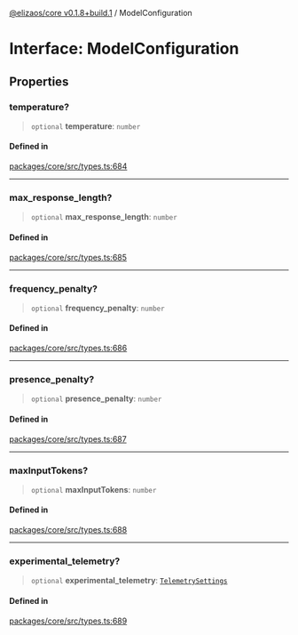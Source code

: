 [@elizaos/core v0.1.8+build.1](../index.md) / ModelConfiguration

# Interface: ModelConfiguration

## Properties

### temperature?

> `optional` **temperature**: `number`

#### Defined in

[packages/core/src/types.ts:684](https://github.com/gaiaaiagent/GAIA/blob/main/packages/core/src/types.ts#L684)

***

### max\_response\_length?

> `optional` **max\_response\_length**: `number`

#### Defined in

[packages/core/src/types.ts:685](https://github.com/gaiaaiagent/GAIA/blob/main/packages/core/src/types.ts#L685)

***

### frequency\_penalty?

> `optional` **frequency\_penalty**: `number`

#### Defined in

[packages/core/src/types.ts:686](https://github.com/gaiaaiagent/GAIA/blob/main/packages/core/src/types.ts#L686)

***

### presence\_penalty?

> `optional` **presence\_penalty**: `number`

#### Defined in

[packages/core/src/types.ts:687](https://github.com/gaiaaiagent/GAIA/blob/main/packages/core/src/types.ts#L687)

***

### maxInputTokens?

> `optional` **maxInputTokens**: `number`

#### Defined in

[packages/core/src/types.ts:688](https://github.com/gaiaaiagent/GAIA/blob/main/packages/core/src/types.ts#L688)

***

### experimental\_telemetry?

> `optional` **experimental\_telemetry**: [`TelemetrySettings`](../type-aliases/TelemetrySettings.md)

#### Defined in

[packages/core/src/types.ts:689](https://github.com/gaiaaiagent/GAIA/blob/main/packages/core/src/types.ts#L689)
